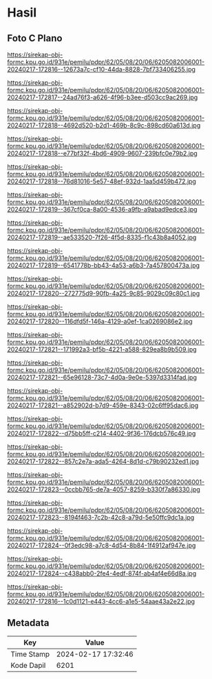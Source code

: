 # Hasil

## Foto C Plano

https://sirekap-obj-formc.kpu.go.id/931e/pemilu/pdpr/62/05/08/20/06/6205082006001-20240217-172816--12673a7c-cf10-44da-8828-7bf733406255.jpg

https://sirekap-obj-formc.kpu.go.id/931e/pemilu/pdpr/62/05/08/20/06/6205082006001-20240217-172817--24ad76f3-a626-4f96-b3ee-d503cc9ac269.jpg

https://sirekap-obj-formc.kpu.go.id/931e/pemilu/pdpr/62/05/08/20/06/6205082006001-20240217-172818--4692d520-b2d1-469b-8c9c-898cd60a613d.jpg

https://sirekap-obj-formc.kpu.go.id/931e/pemilu/pdpr/62/05/08/20/06/6205082006001-20240217-172818--e77bf32f-4bd6-4909-9607-239bfc0e79b2.jpg

https://sirekap-obj-formc.kpu.go.id/931e/pemilu/pdpr/62/05/08/20/06/6205082006001-20240217-172818--76d81016-5e57-48ef-932d-1aa5d459b472.jpg

https://sirekap-obj-formc.kpu.go.id/931e/pemilu/pdpr/62/05/08/20/06/6205082006001-20240217-172819--367cf0ca-8a00-4536-a9fb-a9abad9edce3.jpg

https://sirekap-obj-formc.kpu.go.id/931e/pemilu/pdpr/62/05/08/20/06/6205082006001-20240217-172819--ae533520-7f26-4f5d-8335-f1c43b8a4052.jpg

https://sirekap-obj-formc.kpu.go.id/931e/pemilu/pdpr/62/05/08/20/06/6205082006001-20240217-172819--6541778b-bb43-4a53-a6b3-7a457800473a.jpg

https://sirekap-obj-formc.kpu.go.id/931e/pemilu/pdpr/62/05/08/20/06/6205082006001-20240217-172820--272775d9-90fb-4a25-9c85-9029c09c80c1.jpg

https://sirekap-obj-formc.kpu.go.id/931e/pemilu/pdpr/62/05/08/20/06/6205082006001-20240217-172820--116dfd5f-146a-4129-a0ef-1ca0269086e2.jpg

https://sirekap-obj-formc.kpu.go.id/931e/pemilu/pdpr/62/05/08/20/06/6205082006001-20240217-172821--171992a3-bf5b-4221-a588-829ea8b9b509.jpg

https://sirekap-obj-formc.kpu.go.id/931e/pemilu/pdpr/62/05/08/20/06/6205082006001-20240217-172821--65e96128-73c7-4d0a-9e0e-5397d3314fad.jpg

https://sirekap-obj-formc.kpu.go.id/931e/pemilu/pdpr/62/05/08/20/06/6205082006001-20240217-172821--a852902d-b7d9-459e-8343-02c6ff95dac6.jpg

https://sirekap-obj-formc.kpu.go.id/931e/pemilu/pdpr/62/05/08/20/06/6205082006001-20240217-172822--d75bb5ff-c214-4402-9f36-176dcb576c49.jpg

https://sirekap-obj-formc.kpu.go.id/931e/pemilu/pdpr/62/05/08/20/06/6205082006001-20240217-172822--857c2e7a-ada5-4264-8d1d-c79b90232ed1.jpg

https://sirekap-obj-formc.kpu.go.id/931e/pemilu/pdpr/62/05/08/20/06/6205082006001-20240217-172823--0ccbb765-de7a-4057-8259-b330f7a86330.jpg

https://sirekap-obj-formc.kpu.go.id/931e/pemilu/pdpr/62/05/08/20/06/6205082006001-20240217-172823--8194f463-7c2b-42c8-a79d-5e50ffc9dc1a.jpg

https://sirekap-obj-formc.kpu.go.id/931e/pemilu/pdpr/62/05/08/20/06/6205082006001-20240217-172824--0f3edc98-a7c8-4d54-8b84-1f4912af947e.jpg

https://sirekap-obj-formc.kpu.go.id/931e/pemilu/pdpr/62/05/08/20/06/6205082006001-20240217-172824--c438abb0-2fe4-4edf-874f-ab4af4e66d8a.jpg

https://sirekap-obj-formc.kpu.go.id/931e/pemilu/pdpr/62/05/08/20/06/6205082006001-20240217-172816--1c0d1121-e443-4cc6-a1e5-54aae43a2e22.jpg


## Metadata

| Key        | Value               |
| ---------- | ------------------- |
| Time Stamp | 2024-02-17 17:32:46 |
| Kode Dapil | 6201                |



